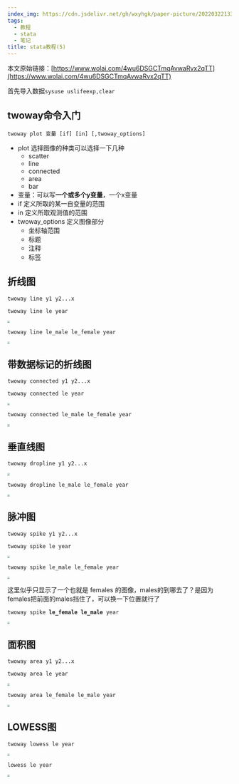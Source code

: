 ```yaml
---
index_img: https://cdn.jsdelivr.net/gh/wxyhgk/paper-picture/202203221333771.png
tags:
  - 教程
  - stata
  - 笔记
title: stata教程(5)
---
```


本文原始链接：[https://www.wolai.com/4wu6DSGCTmqAvwaRvx2qTT](https://www.wolai.com/4wu6DSGCTmqAvwaRvx2qTT)

首先导入数据`sysuse uslifeexp,clear`

## twoway命令入门

```text
twoway plot 变量 [if] [in] [,twoway_options]
```


- plot 选择图像的种类可以选择一下几种
	- scatter
	- line
	- connected
	- area
	- bar
- 变量：可以写**一个或多个y变量**，一个x变量
- if 定义所取的某一自变量的范围
- in 定义所取观测值的范围
- twoway_options 定义图像部分
	- 坐标轴范围
	- 标题
	- 注释
	- 标签



## 折线图

```纯文本
twoway line y1 y2...x
```




`twoway line le year`

<img src="https://cdn.jsdelivr.net/gh/wxyhgk/paper-picture/202203251249227.png" style="zoom: 33%;" />



`twoway line le_male le_female year`

<img src="https://cdn.jsdelivr.net/gh/wxyhgk/paper-picture/202203251249228.png" style="zoom:33%;" />



## 带数据标记的折线图

```纯文本
twoway connected y1 y2...x
```




`twoway connected le year`

<img src="https://cdn.jsdelivr.net/gh/wxyhgk/paper-picture/202203251249229.png" style="zoom:33%;" />



`twoway connected le_male le_female year`

<img src="https://cdn.jsdelivr.net/gh/wxyhgk/paper-picture/202203251249230.png" style="zoom:33%;" />



## 垂直线图

```纯文本
twoway dropline y1 y2...x
```





<img src="https://cdn.jsdelivr.net/gh/wxyhgk/paper-picture/202203251249231.png" style="zoom:33%;" />



`twoway dropline le_male le_female year`

<img src="https://cdn.jsdelivr.net/gh/wxyhgk/paper-picture/202203251249232.png" style="zoom:33%;" />



## 脉冲图

```text
twoway spike y1 y2...x
```


`twoway spike le year`

<img src="https://cdn.jsdelivr.net/gh/wxyhgk/paper-picture/202203251249233.png" style="zoom:33%;" />



`twoway spike le_male le_female year`

<img src="https://cdn.jsdelivr.net/gh/wxyhgk/paper-picture/202203251249234.png" style="zoom:33%;" />

这里似乎只显示了一个也就是 females 的图像，males的到哪去了？是因为females把前面的males挡住了，可以换一下位置就行了

`twoway spike `**`le_female le_male`**` year`

<img src="https://cdn.jsdelivr.net/gh/wxyhgk/paper-picture/202203251249235.png" style="zoom:33%;" />



## 面积图

```text
twoway area y1 y2...x
```




`twoway area le year`

<img src="https://cdn.jsdelivr.net/gh/wxyhgk/paper-picture/202203251249236.png" style="zoom:33%;" />



`twoway area le_female le_male year`

<img src="https://cdn.jsdelivr.net/gh/wxyhgk/paper-picture/202203251249237.png" style="zoom:33%;" />

## LOWESS图

`twoway lowess le year`

<img src="https://cdn.jsdelivr.net/gh/wxyhgk/paper-picture/202203251249238.png" style="zoom:33%;" />



`lowess le year`

<img src="https://cdn.jsdelivr.net/gh/wxyhgk/paper-picture/202203251249239.png" style="zoom:33%;" />

